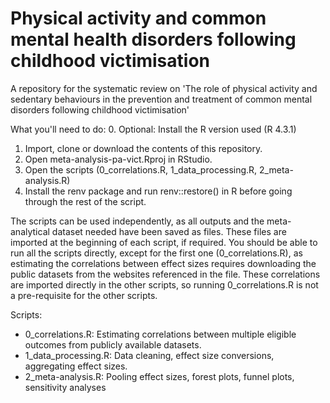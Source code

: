 # Physical activity and common mental health disorders following childhood victimisation
A repository for the systematic review on 'The role of physical activity and sedentary behaviours in the prevention and treatment of common mental disorders following childhood victimisation'

What you'll need to do:
0. Optional: Install the R version used (R 4.3.1)
1. Import, clone or download the contents of this repository.
2. Open meta-analysis-pa-vict.Rproj in RStudio.
3. Open the scripts (0_correlations.R, 1_data_processing.R, 2_meta-analysis.R)
4. Install the renv package and run renv::restore() in R before going through the rest of the script.

The scripts can be used independently, as all outputs and the meta-analytical dataset needed have been saved as files. These files are imported at the beginning of each script, if required. You should be able to run all the scripts directly, except for the first one (0_correlations.R), as estimating the correlations between effect sizes requires downloading the public datasets from the websites referenced in the file. These correlations are imported directly in the other scripts, so running 0_correlations.R is not a pre-requisite for the other scripts.

Scripts:
- 0_correlations.R: Estimating correlations between multiple eligible outcomes from publicly available datasets. 
- 1_data_processing.R: Data cleaning, effect size conversions, aggregating effect sizes.
- 2_meta-analysis.R: Pooling effect sizes, forest plots, funnel plots, sensitivity analyses
